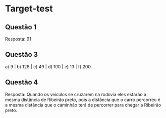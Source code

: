 # Target-test

## Questão 1

Resposta: 91

## Questão 3

a) 9 | b) 128 | c) 49 | d) 100 | e) 13 | f) 200

## Questão 4

Resposta: Quando os veículos se cruzarem na rodovia eles estarão a mesma distância de Ribeirão preto, pois a distância que o carro percorreu é a mesma distância que o caminhão terá de percorrer para chegar a Ribeirão preto.
